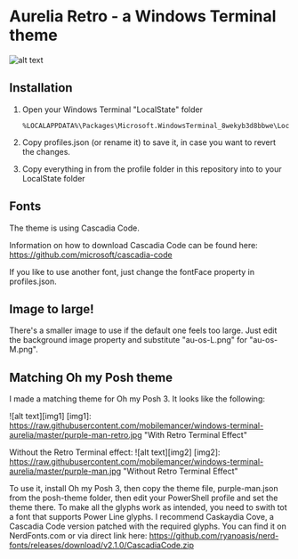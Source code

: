 # Aurelia Retro - a Windows Terminal theme

![alt text][logo]

[logo]: https://raw.githubusercontent.com/mobilemancer/windows-terminal-aurelia/master/demo.jpg "Aurelia theme for Windows Terminal"

## Installation

1. Open your Windows Terminal "LocalState" folder

   ```
   %LOCALAPPDATA%\Packages\Microsoft.WindowsTerminal_8wekyb3d8bbwe\LocalState
   ```

2. Copy profiles.json (or rename it) to save it, in case you want to revert the changes.

3. Copy everything in from the profile folder in this repository into to your LocalState folder

## Fonts

The theme is using Cascadia Code.

Information on how to download Cascadia Code can be found here: <https://github.com/microsoft/cascadia-code>

 If you like to use another font, just change the fontFace property in profiles.json.
 
 ## Image to large!
 
 There's a smaller image to use if the default one feels too large. Just edit the background image property and substitute "au-os-L.png" for "au-os-M.png".

 ## Matching Oh my Posh theme

 I made a matching theme for Oh my Posh 3. It looks like the following:

![alt text][img1]
[img1]: https://raw.githubusercontent.com/mobilemancer/windows-terminal-aurelia/master/purple-man-retro.jpg "With Retro Terminal Effect"

Without the Retro Terminal effect:
![alt text][img2]
[img2]: https://raw.githubusercontent.com/mobilemancer/windows-terminal-aurelia/master/purple-man.jpg "Without Retro Terminal Effect"

To use it, install Oh my Posh 3, then copy the theme file, purple-man.json from the posh-theme folder, then edit your PowerShell profile and set the theme there.
To make all the glyphs work as intended, you need to swith tot a font that supports Power Line glyphs. I recommend Caskaydia Cove, a Cascadia Code version patched with the required glyphs. You can find it on NerdFonts.com or via direct link here: <https://github.com/ryanoasis/nerd-fonts/releases/download/v2.1.0/CascadiaCode.zip>
